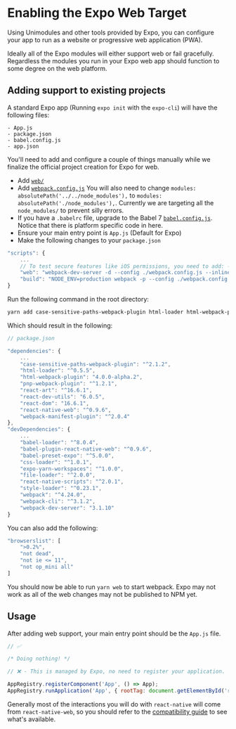 # Enabling the Expo Web Target

Using Unimodules and other tools provided by Expo, you can configure your app to run as a website or progressive web application (PWA).

Ideally all of the Expo modules will either support web or fail gracefully. Regardless the modules you run in your Expo web app should function to some degree on the web platform.

## Adding support to existing projects

A standard Expo app (Running `expo init` with the `expo-cli`) will have the following files:

```
- App.js
- package.json
- babel.config.js
- app.json
```

You'll need to add and configure a couple of things manually while we finalize the official project creation for Expo for web.

- Add [`web/`](https://github.com/expo/expo/tree/master/apps/native-component-list/web)
- Add [`webpack.config.js`](https://github.com/expo/expo/blob/master/apps/native-component-list/webpack.config.js) You will also need to change `modules: absolutePath('../../node_modules'),` to `modules: absolutePath('./node_modules'),`. Currently we are targeting all the `node_modules/` to prevent silly errors.
- If you have a `.babelrc` file, upgrade to the Babel 7 [`babel.config.js`](https://github.com/expo/expo/blob/master/apps/native-component-list/babel.config.js). Notice that there is platform specific code in here.
- Ensure your main entry point is `App.js` (Default for Expo)
- Make the following changes to your `package.json`

```js
"scripts": {
    ...
    // To test secure features like iOS permissions, you need to add: --https --host <YOUR_IP>
    "web": "webpack-dev-server -d --config ./webpack.config.js --inline --colors --content-base web/",
    "build": "NODE_ENV=production webpack -p --config ./webpack.config.js",
}
```

Run the following command in the root directory:

```sh
yarn add case-sensitive-paths-webpack-plugin html-loader html-webpack-plugin pnp-webpack-plugin react-art react-dev-utils react-dom react-native-web webpack-manifest-plugin; yarn add -D babel-loader babel-plugin-react-native-web babel-preset-expo css-loader file-loader react-native-scripts style-loader webpack webpack-cli webpack-dev-server
```

Which should result in the following:

```js
// package.json

"dependencies": {
    ...
    "case-sensitive-paths-webpack-plugin": "^2.1.2",
    "html-loader": "^0.5.5",
    "html-webpack-plugin": "4.0.0-alpha.2",
    "pnp-webpack-plugin": "^1.2.1",
    "react-art": "^16.6.1",
    "react-dev-utils": "6.0.5",
    "react-dom": "16.6.1",
    "react-native-web": "^0.9.6",
    "webpack-manifest-plugin": "^2.0.4"
},
"devDependencies": {
    ...
    "babel-loader": "^8.0.4",
    "babel-plugin-react-native-web": "^0.9.6",
    "babel-preset-expo": "^5.0.0",
    "css-loader": "^1.0.1",
    "expo-yarn-workspaces": "^1.0.0",
    "file-loader": "^2.0.0",
    "react-native-scripts": "^2.0.1",
    "style-loader": "^0.23.1",
    "webpack": "^4.24.0",
    "webpack-cli": "^3.1.2",
    "webpack-dev-server": "3.1.10"
}
```

You can also add the following:

```js
"browserslist": [
    ">0.2%",
    "not dead",
    "not ie <= 11",
    "not op_mini all"
]
```

You should now be able to run `yarn web` to start webpack. Expo may not work as all of the web changes may not be published to NPM yet.

## Usage

After adding web support, your main entry point should be the `App.js` file.

```js
// ✅

/* Doing nothing! */

// ❌ - This is managed by Expo, no need to register your application.

AppRegistry.registerComponent('App', () => App);
AppRegistry.runApplication('App', { rootTag: document.getElementById('react-root') });
```

Generally most of the interactions you will do with `react-native` will come from `react-native-web`, so you should refer to the [compatibility guide](https://github.com/necolas/react-native-web#compatibility-with-react-native) to see what's available.
